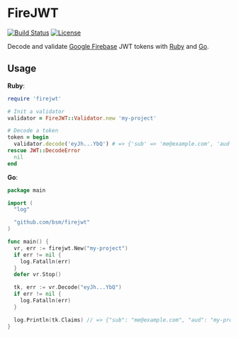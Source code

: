 # FireJWT

[![Build Status](https://travis-ci.org/bsm/firejwt.png?branch=master)](https://travis-ci.org/bsm/firejwt)
[![License](https://img.shields.io/badge/License-Apache%202.0-blue.svg)](https://opensource.org/licenses/Apache-2.0)

Decode and validate [Google Firebase](https://firebase.google.com/) JWT tokens with [Ruby](https://www.ruby-lang.org/) and [Go](https://golang.org/).

## Usage

**Ruby**:

```ruby
require 'firejwt'

# Init a validator
validator = FireJWT::Validator.new 'my-project'

# Decode a token
token = begin
  validator.decode('eyJh...YbQ') # => {'sub' => 'me@example.com', 'aud' => 'my-project'}
rescue JWT::DecodeError
  nil
end
```

**Go**:

```go
package main

import (
  "log"

  "github.com/bsm/firejwt"
)

func main() {
  vr, err := firejwt.New("my-project")
  if err != nil {
    log.Fatalln(err)
  }
  defer vr.Stop()

  tk, err := vr.Decode("eyJh...YbQ")
  if err != nil {
    log.Fatalln(err)
  }

  log.Println(tk.Claims) // => {"sub": "me@example.com", "aud": "my-project"}
}
```
